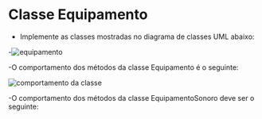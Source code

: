 # Classe Equipamento
- Implemente as classes mostradas no diagrama de classes UML abaixo:
 
 -![equipamento ](https://github.com/PamellaBairos/Equipamento/assets/166080257/b9e7cfc9-fe99-44fb-9ef3-9adfe6aa2e7d)
 
 -O comportamento dos métodos da classe Equipamento é o seguinte:

 ![comportamento da classe ](https://github.com/PamellaBairos/Equipamento/assets/166080257/bdf0fb0c-74b8-4f42-b4b8-29939b9a6f37)

 -O comportamento dos métodos da classe EquipamentoSonoro deve ser o seguinte:

 

 
  
